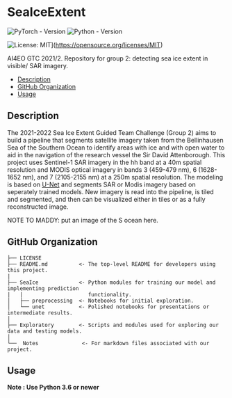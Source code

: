 # SeaIceExtent

![PyTorch - Version](https://img.shields.io/badge/PYTORCH-1.4+-red?style=for-the-badge&logo=pytorch) 
![Python - Version](https://img.shields.io/badge/PYTHON-3.6+-red?style=for-the-badge&logo=python&logoColor=white)

![License: MIT](https://img.shields.io/badge/License-MIT-yellow.svg)](https://opensource.org/licenses/MIT)

AI4EO GTC 2021/2. Repository for group 2: detecting sea ice extent in visible/ SAR imagery.

- [Description](#description)
- [GitHub Organization](#github-organization)
- [Usage](#usage)


## Description
The 2021-2022 Sea Ice Extent Guided Team Challenge (Group 2) aims to build a pipeline that segments satellite imagery taken from the Bellinhausen Sea of the Southern Ocean to identify areas with ice and with open water to aid in the navigation of the research vessel the Sir David Attenborough. This project uses Sentinel-1 SAR imagery in the hh band at a 40m spatial resolution and MODIS optical imagery in bands 3 (459-479 nm), 6 (1628-1652 nm), and 7 (2105-2155 nm) at a 250m spatial resolution. The modeling is based on [U-Net](https://github.com/milesial/Pytorch-UNet) and segments SAR or Modis imagery based on seperately trained models. New imagery is read into the pipeline, is tiled and segmented, and then can be visualized either in tiles or as a fully reconstructed image. 

NOTE TO MADDY: put an image of the S ocean here. 

## GitHub Organization
```
├── LICENSE
├── README.md          <- The top-level README for developers using this project.
|
├── SeaIce             <- Python modules for training our model and implementing prediction           
|   |                     functionality.
│   ├── preprocessing  <- Notebooks for initial exploration.
│   └── unet           <- Polished notebooks for presentations or intermediate results.
│
├── Exploratory        <- Scripts and modules used for exploring our data and testing models.
│
└──  Notes              <- For markdown files associated with our project.
```

## Usage
**Note : Use Python 3.6 or newer**
